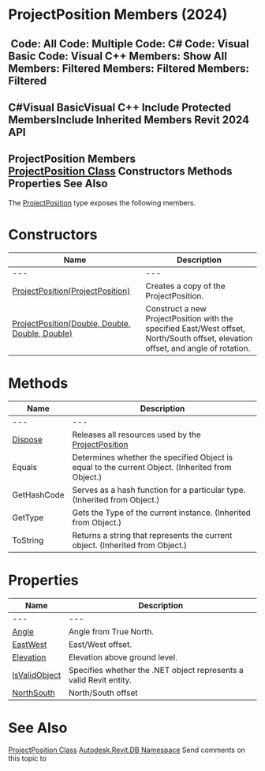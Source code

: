 # ProjectPosition Members (2024)

﻿
 Code: All Code: Multiple Code: C# Code: Visual Basic Code: Visual C++  Members: Show All Members: Filtered Members: Filtered Members: Filtered   
---  
C#Visual BasicVisual C++
Include Protected MembersInclude Inherited Members
Revit 2024 API  
---  
ProjectPosition Members  
[ProjectPosition Class](249111cc-c1f3-d3e1-e7bf-dc791327fd4c.md "ProjectPosition Class") Constructors Methods Properties See Also  
---  
The [ProjectPosition](249111cc-c1f3-d3e1-e7bf-dc791327fd4c.md "ProjectPosition Class") type exposes the following members.
# Constructors
| Name | Description |
| --- | --- |
| --- | --- | --- |
| [ProjectPosition(ProjectPosition)](15e85fac-9a92-4fe1-8104-5067923eab41.md "ProjectPosition Constructor \(ProjectPosition\)") | Creates a copy of the ProjectPosition. |
| [ProjectPosition(Double, Double, Double, Double)](c833984a-b94b-fba9-df13-acedf096d83f.md "ProjectPosition Constructor \(Double, Double, Double, Double\)") | Construct a new ProjectPosition with the specified East/West offset, North/South offset, elevation offset, and angle of rotation. |

# Methods
| Name | Description |
| --- | --- |
| --- | --- | --- |
| [Dispose](342ef4bf-f4a6-ecd3-99a9-d7002b196d33.md "Dispose Method") | Releases all resources used by the [ProjectPosition](249111cc-c1f3-d3e1-e7bf-dc791327fd4c.md "ProjectPosition Class") |
| Equals | Determines whether the specified Object is equal to the current Object. (Inherited from Object.) |
| GetHashCode | Serves as a hash function for a particular type.  (Inherited from Object.) |
| GetType | Gets the Type of the current instance. (Inherited from Object.) |
| ToString | Returns a string that represents the current object. (Inherited from Object.) |

# Properties
| Name | Description |
| --- | --- |
| --- | --- | --- |
| [Angle](c8cf6834-f84c-fa2e-4249-276a7f510f2f.md "Angle Property") | Angle from True North. |
| [EastWest](2b1ce41d-e6db-6b51-fa6c-7119692b6e05.md "EastWest Property") | East/West offset. |
| [Elevation](9bc06013-aed1-f86c-956e-369369328510.md "Elevation Property") | Elevation above ground level. |
| [IsValidObject](bf695610-3ceb-da3c-5ab9-df4ebd57b194.md "IsValidObject Property") | Specifies whether the .NET object represents a valid Revit entity. |
| [NorthSouth](f0d0e79a-c1de-9cd6-82a8-664fc76e7e41.md "NorthSouth Property") | North/South offset |

# See Also
[ProjectPosition Class](249111cc-c1f3-d3e1-e7bf-dc791327fd4c.md "ProjectPosition Class")
[Autodesk.Revit.DB Namespace](87546ba7-461b-c646-cbb1-2cb8f5bff8b2.md "Autodesk.Revit.DB Namespace")
Send comments on this topic to 